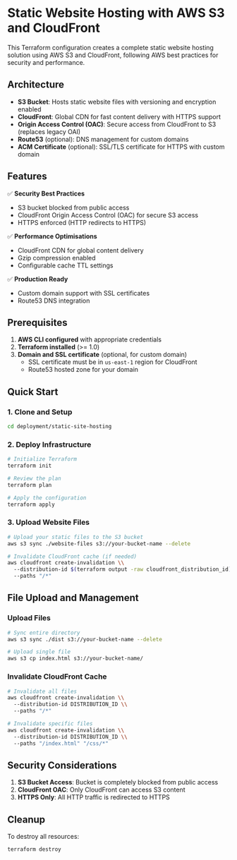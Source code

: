 # Static Website Hosting with AWS S3 and CloudFront

This Terraform configuration creates a complete static website hosting solution using AWS S3 and CloudFront, following AWS best practices for security and performance.

## Architecture

- **S3 Bucket**: Hosts static website files with versioning and encryption enabled
- **CloudFront**: Global CDN for fast content delivery with HTTPS support
- **Origin Access Control (OAC)**: Secure access from CloudFront to S3 (replaces legacy OAI)
- **Route53** (optional): DNS management for custom domains
- **ACM Certificate** (optional): SSL/TLS certificate for HTTPS with custom domain

## Features

✅ **Security Best Practices**
- S3 bucket blocked from public access
- CloudFront Origin Access Control (OAC) for secure S3 access
- HTTPS enforced (HTTP redirects to HTTPS)

✅ **Performance Optimisations**
- CloudFront CDN for global content delivery
- Gzip compression enabled
- Configurable cache TTL settings

✅ **Production Ready**
- Custom domain support with SSL certificates
- Route53 DNS integration

## Prerequisites

1. **AWS CLI configured** with appropriate credentials
2. **Terraform installed** (>= 1.0)
3. **Domain and SSL certificate** (optional, for custom domain)
   - SSL certificate must be in `us-east-1` region for CloudFront
   - Route53 hosted zone for your domain

## Quick Start

### 1. Clone and Setup

```bash
cd deployment/static-site-hosting
```

### 2. Deploy Infrastructure

```bash
# Initialize Terraform
terraform init

# Review the plan
terraform plan

# Apply the configuration
terraform apply
```

### 3. Upload Website Files
```bash
# Upload your static files to the S3 bucket
aws s3 sync ./website-files s3://your-bucket-name --delete

# Invalidate CloudFront cache (if needed)
aws cloudfront create-invalidation \\
  --distribution-id $(terraform output -raw cloudfront_distribution_id) \\
  --paths "/*"
```

## File Upload and Management

### Upload Files
```bash
# Sync entire directory
aws s3 sync ./dist s3://your-bucket-name --delete

# Upload single file
aws s3 cp index.html s3://your-bucket-name/
```

### Invalidate CloudFront Cache
```bash
# Invalidate all files
aws cloudfront create-invalidation \\
  --distribution-id DISTRIBUTION_ID \\
  --paths "/*"

# Invalidate specific files
aws cloudfront create-invalidation \\
  --distribution-id DISTRIBUTION_ID \\
  --paths "/index.html" "/css/*"
```

## Security Considerations

1. **S3 Bucket Access**: Bucket is completely blocked from public access
2. **CloudFront OAC**: Only CloudFront can access S3 content
3. **HTTPS Only**: All HTTP traffic is redirected to HTTPS

## Cleanup

To destroy all resources:
```bash
terraform destroy
```
